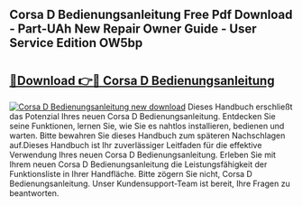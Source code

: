 ## Corsa D Bedienungsanleitung Free Pdf Download - Part-UAh New Repair Owner Guide - User Service Edition OW5bp

# <h2><a href="http://df0tiz.blite.top/?on=Corsa+D+Bedienungsanleitung">🔗Download 👉🔴 Corsa D Bedienungsanleitung</a></h2>

[![Corsa D Bedienungsanleitung new download](https://i.imgur.com/lujVjoI.png)](http://df0tiz.blite.top/?on=Corsa+D+Bedienungsanleitung)
Dieses Handbuch erschließt das Potenzial Ihres neuen Corsa D Bedienungsanleitung. Entdecken Sie seine Funktionen, lernen Sie, wie Sie es nahtlos installieren, bedienen und warten. Bitte bewahren Sie dieses Handbuch zum späteren Nachschlagen auf.Dieses Handbuch ist Ihr zuverlässiger Leitfaden für die effektive Verwendung Ihres neuen Corsa D Bedienungsanleitung. Erleben Sie mit Ihrem neuen Corsa D Bedienungsanleitung die Leistungsfähigkeit der Funktionsliste in Ihrer Handfläche. Bitte zögern Sie nicht, Corsa D Bedienungsanleitung. Unser Kundensupport-Team ist bereit, Ihre Fragen zu beantworten.
